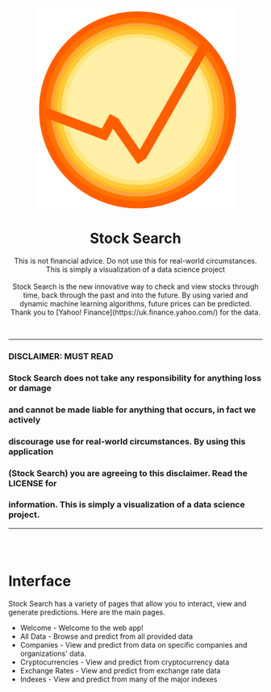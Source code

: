 <br />
<p align="center">
  <a>
    <img src="Source/Images/logo.png" alt="Logo" width="400" height="400">
  </a>

  <h1 align="center">Stock Search</h1>

  <p align="center">
    This is not financial advice. Do not use this for real-world circumstances. This is simply a visualization of a data science project
    <br/>
    <br/>
    Stock Search is the new innovative way to check and view stocks through
    time, back through the past and into the future. By using varied and
    dynamic machine learning algorithms, future prices can be predicted.
    Thank you to [Yahoo! Finance](https://uk.finance.yahoo.com/)  for the data.
  </p>
</p>

</details>

<br/>
<hr/>

### **DISCLAIMER:** MUST READ
### Stock Search does not take any responsibility for anything loss or damage
### and cannot be made liable for anything that occurs, in fact we actively
### discourage use for real-world circumstances. By using this application
### (Stock Search) you are agreeing to this disclaimer. Read the LICENSE for
### information. This is simply a visualization of a data science project.

<hr/>
<br/>
<br/>

# Interface
Stock Search has a variety of pages that allow you to interact,
view and generate predictions. Here are the main pages.

 + Welcome - Welcome to the web app!
 + All Data - Browse and predict from all provided data
 + Companies - View and predict from data on specific companies and organizations' data.
 + Cryptocurrencies - View and predict from cryptocurrency data
 + Exchange Rates - View and predict from exchange rate data
 + Indexes - View and predict from many of the major indexes